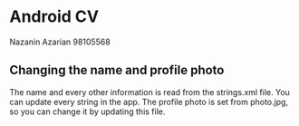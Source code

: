 # Android CV

Nazanin Azarian
98105568

## Changing the name and profile photo
The name and every other information is read from the strings.xml file. You can update every string in the app. The profile photo is set from photo.jpg, so you can change it by updating this file.
